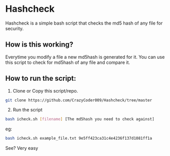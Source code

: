 # Hashcheck

Hashcheck is a simple bash script that checks the md5 hash of any file for security.

## How is this working?
Everytime you modify a file a new md5hash is generated for it.
You can use this script to check for md5hash of any file and compare it.

## How to run the script:

1. Clone or Copy this script/repo. 
```bash 
git clone https://github.com/CrazyCoder009/Hashcheck/tree/master
```

2. Run the script
```bash 
bash icheck.sh [filename] [The md5hash you need to check against]
```
eg: 
```bash 
bash icheck.sh example_file.txt 9e5ff423ca31c4e4236f137d1081ff1a
```

See? Very easy
